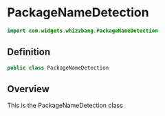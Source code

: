 # PackageNameDetection

```java
import com.widgets.whizzbang.PackageNameDetection
```

## Definition

```java
public class PackageNameDetection
```

## Overview

This is the PackageNameDetection class

